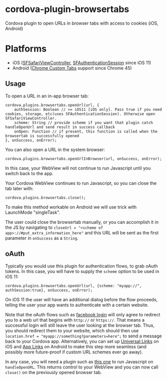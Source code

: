 # cordova-plugin-browsertabs
  Cordova plugin to open URLs in browser tabs with access to cookies (iOS, Android)

# Platforms

* iOS ([SFSafariViewController](https://developer.apple.com/documentation/safariservices/sfsafariviewcontroller), [SFAuthenticationSession](https://developer.apple.com/documentation/safariservices/sfauthenticationsession) since iOS 11)
* Android ([Chrome Custom Tabs](https://developer.chrome.com/multidevice/android/customtabs) support since Chrome 45) 

## Usage

To open a URL in an in-app browser tab:

    cordova.plugins.browsertabs.openUrl(url, {
        authSession: Boolean // >= iOS11 [iOS only]. Pass true if you need cookies, storage, etc(uses SFAuthenticationSession). Otherwise open SFSafariViewController.
        scheme: String // provide scheme if you want that plugin catch handleOpenUrl and send result in success callback 
        onOpen: Function // if present, this function is called when the browsertab is successfully opened
    }, onSuccess, onError);

You can also open a URL in the system browser:

    cordova.plugins.browsertabs.openUrlInBrowser(url, onSuccess, onError);

In this case, your WebView will not continue to run Javascript until you switch back to the app.

Your Cordova WebView continues to run Javascript, so you can close the tab later with:

    cordova.plugins.browsertabs.close();

To make this method workable on Android we will use trick with LaunchMode "singleTask".

The user could close the browsertab manually, or you can accomplish it in the JS by navigating to `closeUrl = "<scheme of app>://#put_extra_information_here"` and this URL will be sent as the first parameter in `onSuccess` as a `String`.


## oAuth

Typically you would use this plugin for authentication flows, to grab oAuth tokens. In this case, you will have to supply the `scheme` option to be used in iOS 11:

    cordova.plugins.browsertabs.openUrl(url, {scheme: "myapp://", authSession:true}, onSuccess, onError);

On iOS 11 the user will have an additional dialog before the flow proceeds, telling the user your app wants to authenticate with a certain website.

Note that the oAuth flows such as [facebook login](https://developers.facebook.com/docs/facebook-login/manually-build-a-login-flow/) will only agree to redirect you to a web url that begins with `http://` or `https://`. That means a successful login will still leave the user looking at the browser tab. Thus, you should redirect them to your website, which should then use `location.href = "myapp://something?parameters=here";` to send a message back to your Cordova app. Alternatively, you can set up [Universal Links](https://developer.apple.com/library/content/documentation/General/Conceptual/AppSearch/UniversalLinks.html) on iOS and [App Links](https://developer.android.com/training/app-links/index.html) on Android to make this step more seamless (and possibly more future-proof if custom URL schemes ever go away).

In any case, you will need a plugin such as [this one](https://github.com/EddyVerbruggen/Custom-URL-scheme) to run Javascript on `handleOpenURL`. This returns control to your WebView and you can now call `close()` on the previously opened browser tab.
